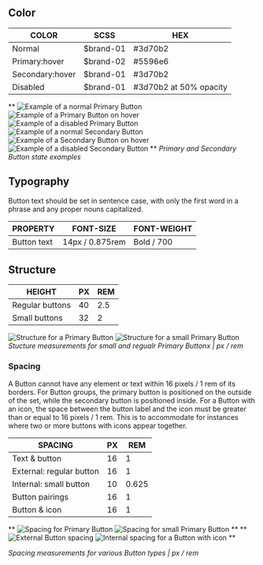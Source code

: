 ## Color

| COLOR            | SCSS                   | HEX                    |
|------------------|------------------------|------------------------|
| Normal           | $brand-01              | #3d70b2                |
| Primary:hover    | $brand-02              | #5596e6               |
| Secondary:hover  | $brand-01              | #3d70b2                |
| Disabled         | $brand-01              | #3d70b2 at 50% opacity |

**
![Example of a normal Primary Button](images/button-style-1.png)
![Example of a Primary Button on hover](images/button-style-2.png)
![Example of a disabled Primary Button](images/button-style-3.png)
![Example of a normal Secondary Button](images/button-style-4.png)
![Example of a Secondary Button on hover](images/button-style-5.png)
![Example of a disabled Secondary Button](images/button-style-6.png)
**
_Primary and Secondary Button state examples_

## Typography

Button text should be set in sentence case, with only the first word in a phrase and any proper nouns capitalized.

| PROPERTY  | FONT-SIZE      | FONT-WEIGHT  |
|-------------|------------------|--------------|
| Button text | 14px / 0.875rem  | Bold / 700   |

## Structure

| HEIGHT          | PX | REM |
|-----------------|----|-----|
| Regular buttons | 40 | 2.5 |
| Small buttons   | 32 | 2   |

![Structure for a Primary Button](images/button-style-7.png)
![Structure for a small Primary Button](images/button-style-8.png)
_Stucture measurements for small and regualr Primary Buttonx | px / rem_

### Spacing

A Button cannot have any element or text within 16 pixels / 1 rem of its borders. For Button groups, the primary button is positioned on the outside of the set, while the secondary button is positioned inside. For a Button with an icon, the space between the button label and the icon must be greater than or equal to 16 pixels / 1 rem. This is to accommodate for instances where two or more buttons with icons appear together.

| SPACING                 | PX | REM   |
|-------------------------|----|-------|
| Text & button           | 16 | 1     |
| External: regular button| 16 | 1     |
| Internal: small button  | 10 | 0.625 |
| Button pairings         | 16 | 1     |
| Button & icon           | 16 | 1     |

**
![Spacing for Primary Button](images/button-style-9.png)
![Spacing for small Primary Button](images/button-style-10.png)
**
**
![External Button spacing](images/button-style-11.png)
![Internal spacing for a Button with icon](images/button-style-12.png)
**

_Spacing measurements for various Button types | px / rem_
